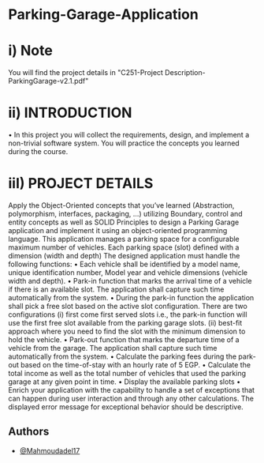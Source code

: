 # Parking-Garage-Application

# i) Note 
You will find the project details in "C251-Project Description-ParkingGarage-v2.1.pdf"

# ii) INTRODUCTION
• In this project you will collect the requirements, design, and implement a non-trivial software system. You will practice the concepts you learned during the course.

# iiI) PROJECT DETAILS

Apply the Object-Oriented concepts that you’ve learned (Abstraction, polymorphism, interfaces, packaging, …) utilizing Boundary, control and entity concepts as well as SOLID Principles to design a Parking Garage application and implement it using an object-oriented programming language. This application manages a parking space for a configurable maximum number of vehicles. Each parking space (slot) defined with a dimension (width and depth) The designed application must handle the following functions:
• Each vehicle shall be identified by a model name, unique identification number, Model year and vehicle dimensions (vehicle width and depth).
• Park-in function that marks the arrival time of a vehicle if there is an available slot. The application shall capture such time automatically from the system.
• During the park-in function the application shall pick a free slot based on the active slot configuration. There are two configurations (i) first come first served slots i.e., the park-in function will use the first free slot available from the parking garage slots. (ii) best-fit approach where you need to find the slot with the minimum dimension to hold the vehicle.
• Park-out function that marks the departure time of a vehicle from the garage. The application shall capture such time automatically from the system.
• Calculate the parking fees during the park-out based on the time-of-stay with an hourly rate of 5 EGP.
• Calculate the total income as well as the total number of vehicles that used the parking garage at any given point in time.
• Display the available parking slots
• Enrich your application with the capability to handle a set of exceptions that can happen during user interaction and through any other calculations. The displayed error message for exceptional behavior should be descriptive.


## Authors

- [@Mahmoudadel17](https://www.github.com/Mahmoudadel17)
